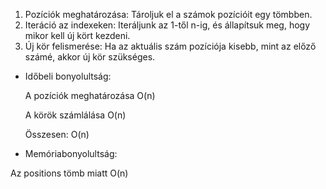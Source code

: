 1. Pozíciók meghatározása: Tároljuk el a számok pozícióit egy tömbben.
2. Iteráció az indexeken: Iteráljunk az 1-től n-ig, és állapítsuk meg, hogy mikor kell új kört kezdeni.
3. Új kör felismerése: Ha az aktuális szám pozíciója kisebb, mint az előző számé, akkor új kör szükséges.

  - Időbeli bonyolultság:

    A pozíciók meghatározása O(n)
    
    A körök számlálása O(n)
    
    Összesen: O(n)

   - Memóriabonyolultság:

  Az positions tömb miatt O(n)
